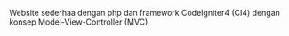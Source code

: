 Website sederhaa dengan php dan framework CodeIgniter4 (CI4) dengan konsep Model-View-Controller (MVC)
